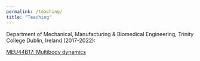 ```yaml
---
permalink: /teaching/
title: "Teaching"
---
```


Department of Mechanical, Manufacturing & Biomedical Engineering, Trinity College Dublin, Ireland (2017-2022):

<a href="https://kevgildea.github.io/teaching/MEU44B17" target="_blank">MEU44B17: Multibody dynamics</a>

